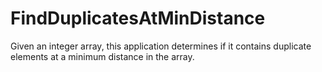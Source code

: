 # FindDuplicatesAtMinDistance

Given an integer array, this application determines if it contains duplicate elements at a minimum distance in the array.